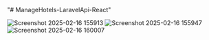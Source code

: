 "# ManageHotels-LaravelApi-React" 

![Screenshot 2025-02-16 155913](https://github.com/user-attachments/assets/41a0efb6-47c3-47e8-a7f0-affc7e04c38a)
![Screenshot 2025-02-16 155947](https://github.com/user-attachments/assets/83317ee2-c097-481c-857c-aad4b489b8a4)
![Screenshot 2025-02-16 160007](https://github.com/user-attachments/assets/38ae28a2-d7f0-40dd-9fb6-7ae6adfc7e46)
